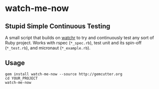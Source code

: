 # watch-me-now

## Stupid Simple Continuous Testing

A small script that builds on [watchr](http://github.com/mynyml/watchr) to try and continuously test any sort of Ruby project.  Works with rspec (`*_spec.rb`), test unit and its spin-off (`*_test.rb`), and micronaut (`*_example.rb`).

## Usage

    gem install watch-me-now --source http://gemcutter.org
    cd YOUR_PROJECT
    watch-me-now